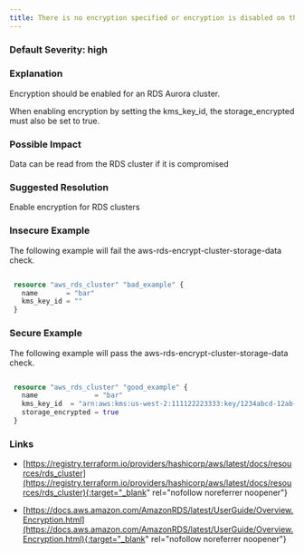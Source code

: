 ```yaml
---
title: There is no encryption specified or encryption is disabled on the RDS Cluster.
---
```


### Default Severity: <span class="severity high">high</span>

### Explanation

Encryption should be enabled for an RDS Aurora cluster. 

When enabling encryption by setting the kms_key_id, the storage_encrypted must also be set to true.

### Possible Impact
Data can be read from the RDS cluster if it is compromised

### Suggested Resolution
Enable encryption for RDS clusters


### Insecure Example

The following example will fail the aws-rds-encrypt-cluster-storage-data check.
```terraform

 resource "aws_rds_cluster" "bad_example" {
   name       = "bar"
   kms_key_id = ""
 }
```



### Secure Example

The following example will pass the aws-rds-encrypt-cluster-storage-data check.
```terraform

 resource "aws_rds_cluster" "good_example" {
   name              = "bar"
   kms_key_id  = "arn:aws:kms:us-west-2:111122223333:key/1234abcd-12ab-34cd-56ef-1234567890ab"
   storage_encrypted = true
 }
```



### Links


- [https://registry.terraform.io/providers/hashicorp/aws/latest/docs/resources/rds_cluster](https://registry.terraform.io/providers/hashicorp/aws/latest/docs/resources/rds_cluster){:target="_blank" rel="nofollow noreferrer noopener"}

- [https://docs.aws.amazon.com/AmazonRDS/latest/UserGuide/Overview.Encryption.html](https://docs.aws.amazon.com/AmazonRDS/latest/UserGuide/Overview.Encryption.html){:target="_blank" rel="nofollow noreferrer noopener"}



